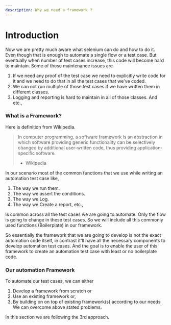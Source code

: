 ```yaml
---
description: Why we need a framework ?
---
```


# Introduction

Now we are pretty much aware what selenium can do and how to do it. Even though that is enough to automate a single flow or a test case. But eventually when number of test cases increase, this code will become hard to maintain. Some of those maintenance issues are 

1. If we need any proof of the test case we need to explicitly write code for it and we need to do that in all the test cases that we've coded.
2. We can not run multiple of those test cases if we have written them in different classes.
3. Logging and reporting is hard to maintain in all of those classes. And etc.,



### What is a Framework?

Here is definition from Wikipedia.

> In computer programming, a software framework is an abstraction in which software providing generic functionality can be selectively changed by additional user-written code, thus providing application-specific software.  
> - Wikipedia

In our scenario most of the common functions that we use while writing an automation test case like,

1. The way we run them.
2. The way we assert the conditions.
3. The way we Log.
4. The way we Create a report, etc.,

Is common across all the test cases we are going to automate. Only the flow is going to change in these test cases. So we will include all this commonly used functions \(Boilerplate\) in our framework.

So essentially the framework that we are going to develop is not the exact automation code itself, in contrast it'll have all the necessary components to develop automation test cases. And the goal is to enable the user of this framework to create an automation test case with least or no boilerplate code. 

### Our automation Framework

To automate our test cases, we can either

1. Develop a framework from scratch or
2. Use an existing framework or,
3. By building on on top of existing framework\(s\) according to our needs  We can overcome above stated problems.

In this section we are following the 3rd approach.

